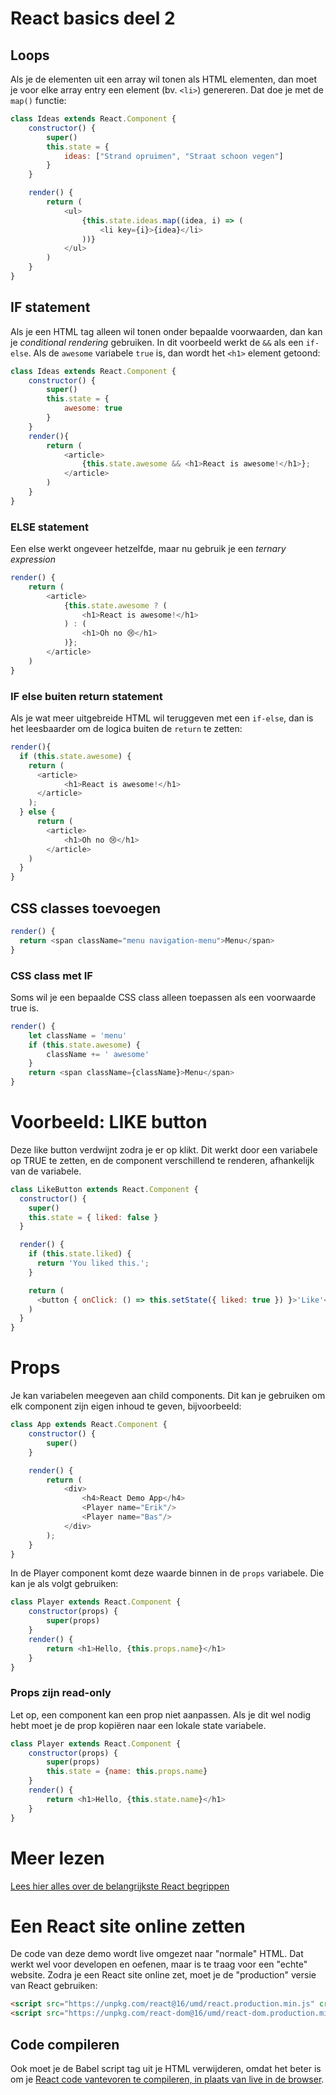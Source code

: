 # React basics deel 2

## Loops

Als je de elementen uit een array wil tonen als HTML elementen, dan moet je voor elke array entry een element (bv. `<li>`) genereren. Dat doe je met de `map()` functie:

```javascript
class Ideas extends React.Component {
    constructor() {
        super()
        this.state = {
            ideas: ["Strand opruimen", "Straat schoon vegen"]
        }
    }

    render() {
        return (
            <ul>
                {this.state.ideas.map((idea, i) => (
                    <li key={i}>{idea}</li>
                ))}
            </ul>
        )
    }
}
```

## IF statement

Als je een HTML tag alleen wil tonen onder bepaalde voorwaarden, dan kan je *conditional rendering* gebruiken. In dit voorbeeld werkt de `&&` als een `if-else`. Als de `awesome` variabele `true` is, dan wordt het `<h1>` element getoond:

```javascript
class Ideas extends React.Component {
    constructor() {
        super()
        this.state = {
            awesome: true
        }
    }
    render(){
        return (
            <article>
                {this.state.awesome && <h1>React is awesome!</h1>};
            </article>
        )
    }
}
```

### ELSE statement

Een else werkt ongeveer hetzelfde, maar nu gebruik je een *ternary expression* 

```javascript
render() {
    return (
        <article>
            {this.state.awesome ? (
                <h1>React is awesome!</h1>
            ) : (
                <h1>Oh no 😢</h1>
            )};
        </article>
    )
}
```

### IF else buiten return statement

Als je wat meer uitgebreide HTML wil teruggeven met een `if-else`, dan is het leesbaarder om de logica buiten de `return` te zetten:

```javascript
render(){
  if (this.state.awesome) {
    return (
      <article>
            <h1>React is awesome!</h1>
      </article>
    );
  } else {
      return (
        <article>
            <h1>Oh no 😢</h1>
        </article>
    )
  }
}
```

## CSS classes toevoegen

```javascript
render() {
  return <span className="menu navigation-menu">Menu</span>
}
```

### CSS class met IF 

Soms wil je een bepaalde CSS class alleen toepassen als een voorwaarde true is. 
```javascript
render() {
    let className = 'menu'
    if (this.state.awesome) {
        className += ' awesome'
    }
    return <span className={className}>Menu</span>
}
```

# Voorbeeld: LIKE button

Deze like button verdwijnt zodra je er op klikt. Dit werkt door een variabele op TRUE te zetten, en de component verschillend te renderen, afhankelijk van de variabele.

```javascript
class LikeButton extends React.Component {
  constructor() {
    super()
    this.state = { liked: false }
  }

  render() {
    if (this.state.liked) {
      return 'You liked this.';
    }

    return (
      <button { onClick: () => this.setState({ liked: true }) }>'Like'</button>
    )
  }
}
```

# Props

Je kan variabelen meegeven aan child components. Dit kan je gebruiken om elk component zijn eigen inhoud te geven, bijvoorbeeld:

```javascript
class App extends React.Component {
    constructor() {
        super()
    }

    render() {
        return (
            <div>
                <h4>React Demo App</h4>
                <Player name="Erik"/>
                <Player name="Bas"/>
            </div>
        );
    }
}
```
In de Player component komt deze waarde binnen in de `props` variabele. Die kan je als volgt gebruiken:

```javascript
class Player extends React.Component {
    constructor(props) {
        super(props)
    }
    render() {
        return <h1>Hello, {this.props.name}</h1>
    }
}
```

### Props zijn read-only

Let op, een component kan een prop niet aanpassen. Als je dit wel nodig hebt moet je de prop kopiëren naar een lokale state variabele.

```javascript
class Player extends React.Component {
    constructor(props) {
        super(props)
        this.state = {name: this.props.name}
    }
    render() {
        return <h1>Hello, {this.state.name}</h1>
    }
}
```


# Meer lezen

[Lees hier alles over de belangrijkste React begrippen](https://reactjs.org/docs/hello-world.html)

# Een React site online zetten

De code van deze demo wordt live omgezet naar "normale" HTML. Dat werkt wel voor developen en oefenen, maar is te traag voor een "echte" website.
Zodra je een React site online zet, moet je de "production" versie van React gebruiken:

```html
<script src="https://unpkg.com/react@16/umd/react.production.min.js" crossorigin></script>
<script src="https://unpkg.com/react-dom@16/umd/react-dom.production.min.js" crossorigin></script>
```

## Code compileren

Ook moet je de Babel script tag uit je HTML verwijderen, omdat het beter is om je [React code vantevoren te compileren, in plaats van live in de browser](https://reactjs.org/docs/add-react-to-a-website.html).

